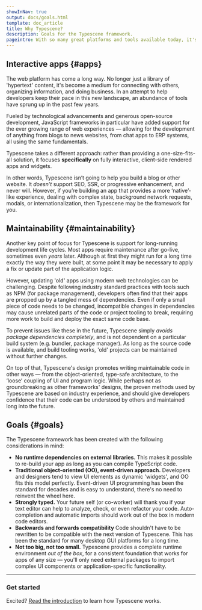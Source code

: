 ```yaml
---
showInNav: true
output: docs/goals.html
template: doc_article
title: Why Typescene?
description: Goals for the Typescene framework.
pageintro: With so many great platforms and tools available today, it's easier than ever to build a web application. Why choose yet _another_ framework?
---
```


## Interactive apps {#apps}

The web platform has come a long way. No longer just a library of 'hypertext' content, it's become a medium for connecting with others, organizing information, and doing business. In an attempt to help developers keep their pace in this new landscape, an abundance of tools have sprung up in the past few years.

Fueled by technological advancements and generous open-source development, JavaScript frameworks in particular have added support for the ever growing range of web experiences — allowing for the development of anything from blogs to news websites, from chat apps to ERP systems, all using the same fundamentals.

Typescene takes a different approach: rather than providing a one-size-fits-all solution, it focuses **specifically** on fully interactive, client-side rendered apps and widgets.

In other words, Typescene isn’t going to help you build a blog or other website. It _doesn’t_ support SEO, SSR, or progressive enhancement, and never will. However, if you’re building an app that provides a more ‘native’-like experience, dealing with complex state, background network requests, modals, or internationalization, then Typescene may be the framework for you.

## Maintainability {#maintainability}

Another key point of focus for Typescene is support for long-running development life cycles. Most apps require maintenance after go-live, sometimes even _years_ later. Although at first they might run for a long time exactly the way they were built, at some point it may be necessary to apply a fix or update part of the application logic.

However, updating 'old' apps using modern web technologies can be challenging. Despite following industry standard practices with tools such as NPM (for package management), developers often find that their apps are propped up by a tangled mess of dependencies. Even if only a small piece of code needs to be changed, incompatible changes in dependencies may cause unrelated parts of the code or project tooling to break, requiring more work to build and deploy the exact same code base.

To prevent issues like these in the future, Typescene simply _avoids package dependencies completely_, and is not dependent on a particular build system (e.g. bundler, package manager). As long as the source code is available, and build tooling works, 'old' projects can be maintained without further changes.

On top of that, Typescene's design promotes writing maintainable code in other ways — from the object-oriented, type-safe architecture, to the ‘loose’ coupling of UI and program logic. While perhaps not as groundbreaking as other frameworks' designs, the proven methods used by Typescene are based on industry experience, and should give developers confidence that their code can be understood by others and maintained long into the future.

## Goals {#goals}

The Typescene framework has been created with the following considerations in mind:

- **No runtime dependencies on external libraries.** This makes it possible to re-build your app as long as you can compile TypeScript code.
- **Traditional object-oriented (OO), event-driven approach.** Developers and designers tend to view UI elements as dynamic 'widgets', and OO fits this model perfectly. Event-driven UI programming has been the standard for decades and is easy to understand, there's no need to reinvent the wheel here.
- **Strongly typed.** Your future self (or co-worker) will thank you if your text editor can help to analyze, check, or even refactor your code. Auto-completion and automatic imports should work out of the box in modern code editors.
- **Backwards and forwards compatibility** Code shouldn't have to be rewritten to be compatible with the next version of Typescene. This has been the standard for many desktop GUI platforms for a long time.
- **Not too big, not too small.** Typescene provides a complete runtime environment _out of the box_, for a consistent foundation that works for apps of any size — you'll only need external packages to import complex UI components or application-specific functionality.

---

### Get started

Excited? [Read the introduction](/docs/introduction) to learn how Typescene works.
